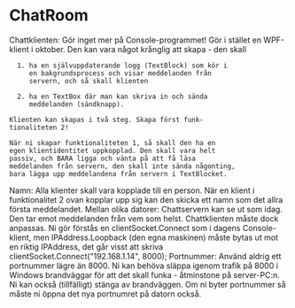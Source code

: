 # ChatRoom
    
  Chattklienten:
    Gör inget mer på Console-programmet! Gör i stället
    en WPF-klient i oktober. Den kan vara något krånglig att
    skapa - den skall
    
      1. ha en självuppdaterande logg (TextBlock) som kör i
         en bakgrundsprocess och visar meddelanden från
         servern, och så skall klienten
         
      2. ha en TextBox där man kan skriva in och sända
         meddelanden (sändknapp).
         
    Klienten kan skapas i två steg. Skapa först funk-
    tionaliteten 2!
    
    När ni skapar funktionaliteten 1, så skall den ha en
    egen klientidentitet uppkopplad. Den skall vara helt
    passiv, och BARA ligga och vänta på att få läsa 
    meddelanden från servern, den skall inte sända någonting,
    bara lägga upp meddelandena från servern i TextBlocket.
    
  Namn:
    Alla klienter skall vara kopplade till en person. När en
    klient i funktionalitet 2 ovan kopplar upp sig kan den
    skicka ett namn som det allra första meddelandet.
  Mellan olika datorer:
    Chattservern kan se ut som idag. Den tar emot meddelanden
    från vem som helst. Chattklienten måste dock anpassas.
    Ni gör förstås en clientSocket.Connect som i dagens
    Console-klient, men IPAddress.Loopback (den egna maskinen)
    måste bytas ut mot en riktig IPAddress, det går visst att
    skriva clientSocket.Connect("192.168.1.14", 8000);
  Portnummer:
    Använd aldrig ett portnummer lägre än 8000. Ni kan behöva
    släppa igenom trafik på 8000 i Windows brandväggar för att
    det skall funka - åtminstone på server-PC:n. Ni kan också
    (tillfälligt) stänga av brandväggen. Om ni byter portnummer
    så måste ni öppna det nya portnumret på datorn också.
